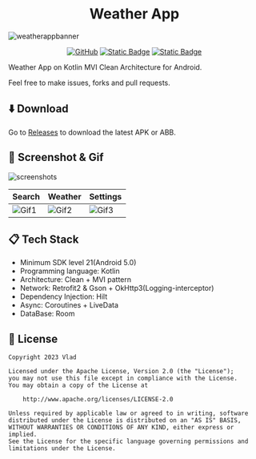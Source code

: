 <h1 align="center">
  Weather App
</h1>

![weatherappbanner](https://github.com/VladShurakov/WeatherApp/assets/117427146/714f7b54-3420-4c63-bf00-710d2518c3c7)

<p align="center">
  <a href="https://www.apache.org/licenses/LICENSE-2.0"><img alt="GitHub" src="https://img.shields.io/github/license/VladShurakov/WeatherApp?labelColor=5C5C5C&color=545CEB"></a>
  <a href="https://android-arsenal.com/api?level=21"><img alt="Static Badge" src="https://img.shields.io/badge/21%2B-545CEB?label=API&labelColor=5C5C5C"></a>
  <a href="https://github.com/VladShurakov"><img alt="Static Badge" src="https://img.shields.io/badge/GitHub-545CEB?label=VladShurakov&labelColor=5C5C5C"></a> 
</p>

Weather App on Kotlin MVI Clean Architecture for Android.

Feel free to make issues, forks and pull requests.

## :arrow_down: Download

Go to [Releases](https://github.com/VladShurakov/WeatherApp/releases) to download the latest APK or ABB.

## :iphone: Screenshot & Gif

![screenshots](https://github.com/VladShurakov/WeatherApp/assets/117427146/823ecd27-ed93-4ab2-bf04-d2f789a8b41d)

| Search | Weather | Settings |
|--------|---------|----------|
| ![Gif1](https://github.com/VladShurakov/WeatherApp/assets/117427146/8a7e52ef-a897-4aac-a1c9-264f8bf42007) | ![Gif2](https://github.com/VladShurakov/WeatherApp/assets/117427146/afe07e19-8849-41f4-87c6-803f102c583c) | ![Gif3](https://github.com/VladShurakov/WeatherApp/assets/117427146/4173c2a8-0390-44ad-97e5-0a1542385445) |

</p>
   
## :clipboard: Tech Stack
- Minimum SDK level 21(Android 5.0)
- Programming language: Kotlin
- Architecture: Clean + MVI pattern
- Network: Retrofit2 & Gson + OkHttp3(Logging-interceptor)
- Dependency Injection: Hilt
- Async: Coroutines + LiveData
- DataBase: Room

## :page_facing_up: License

```
Copyright 2023 Vlad

Licensed under the Apache License, Version 2.0 (the "License");
you may not use this file except in compliance with the License.
You may obtain a copy of the License at

    http://www.apache.org/licenses/LICENSE-2.0

Unless required by applicable law or agreed to in writing, software
distributed under the License is distributed on an "AS IS" BASIS,
WITHOUT WARRANTIES OR CONDITIONS OF ANY KIND, either express or implied.
See the License for the specific language governing permissions and
limitations under the License.
```
